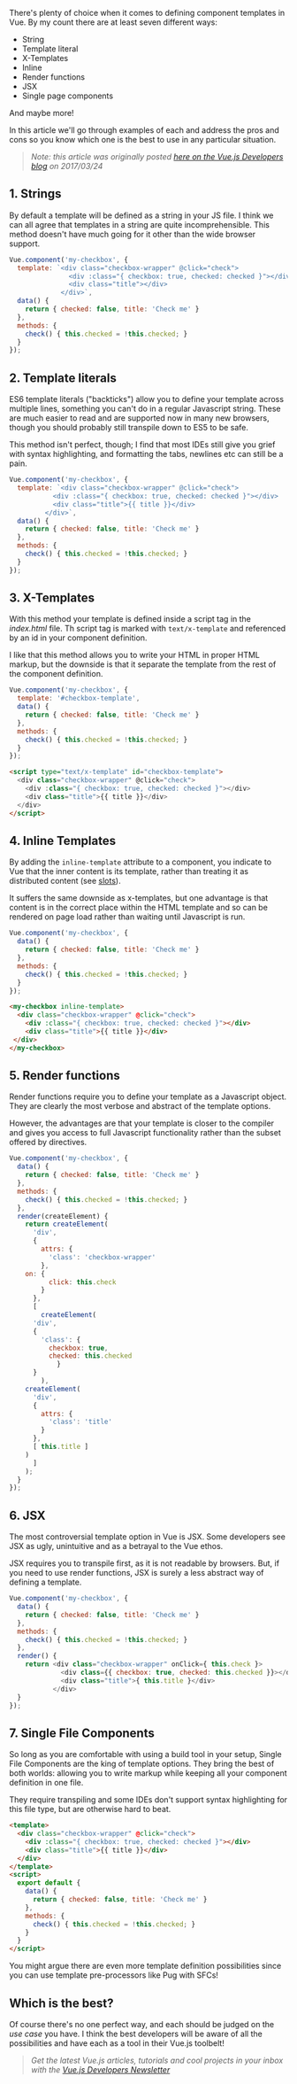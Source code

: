 There's plenty of choice when it comes to defining component templates in Vue. By my count there are at least seven different ways:

- String
- Template literal
- X-Templates
- Inline
- Render functions
- JSX
- Single page components

And maybe more!

In this article we'll go through examples of each and address the pros and cons so you know which one is the best to use in any particular situation.

> *Note: this article was originally posted [here on the Vue.js Developers blog](http://vuejsdevelopers.com/2017/03/24/vue-js-component-templates/?jsdojo_id=cjn_cot) on 2017/03/24*

## 1. Strings

By default a template will be defined as a string in your JS file. I think we can all agree that templates in a string are quite incomprehensible. This method doesn't have much going for it other than the wide browser support.

```js
Vue.component('my-checkbox', {
  template: `<div class="checkbox-wrapper" @click="check">
               <div :class="{ checkbox: true, checked: checked }"></div>
               <div class="title"></div>
             </div>`,
  data() {
    return { checked: false, title: 'Check me' }
  },
  methods: {
    check() { this.checked = !this.checked; }
  }
});
```

## 2. Template literals

ES6 template literals ("backticks") allow you to define your template across multiple lines, something you can't do in a regular Javascript string. These are much easier to read and are supported now in many new browsers, though you should probably still transpile down to ES5 to be safe.

This method isn't perfect, though; I find that most IDEs still give you grief with syntax highlighting, and formatting the tabs, newlines etc can still be a pain.

```js
Vue.component('my-checkbox', {
  template: `<div class="checkbox-wrapper" @click="check">
	       <div :class="{ checkbox: true, checked: checked }"></div>
	       <div class="title">{{ title }}</div>
	     </div>`,
  data() {
    return { checked: false, title: 'Check me' }
  },
  methods: {
    check() { this.checked = !this.checked; }
  }
});
```

## 3. X-Templates

With this method your template is defined inside a script tag in the *index.html* file. Th script tag is marked with `text/x-template` and referenced by an id in your component definition.

I like that this method allows you to write your HTML in proper HTML markup, but the downside is that it separate the template from the rest of the component definition. 

```js
Vue.component('my-checkbox', {
  template: '#checkbox-template',
  data() {
    return { checked: false, title: 'Check me' }
  },
  methods: {
    check() { this.checked = !this.checked; }
  }
});
```

```html
<script type="text/x-template" id="checkbox-template">
  <div class="checkbox-wrapper" @click="check">
    <div :class="{ checkbox: true, checked: checked }"></div>
    <div class="title">{{ title }}</div>
  </div>
</script>
```

## 4. Inline Templates

By adding the `inline-template` attribute to a component, you indicate to Vue that the inner content is its template, rather than treating it as distributed content (see [slots](https://vuejs.org/v2/guide/components.html#Content-Distribution-with-Slots)).

It suffers the same downside as x-templates, but one advantage is that content is in the correct place within the HTML template and so can be rendered on page load rather than waiting until Javascript is run.

```js
Vue.component('my-checkbox', {
  data() {
    return { checked: false, title: 'Check me' }
  },
  methods: {
    check() { this.checked = !this.checked; }
  }
});
```

```html
<my-checkbox inline-template>
  <div class="checkbox-wrapper" @click="check">
    <div :class="{ checkbox: true, checked: checked }"></div>
    <div class="title">{{ title }}</div>
 </div>
</my-checkbox>
```

## 5. Render functions

Render functions require you to define your template as a Javascript object. They are clearly the most verbose and abstract of the template options.

However, the advantages are that your template is closer to the compiler and gives you access to full Javascript functionality rather than the subset offered by directives.

```js
Vue.component('my-checkbox', {
  data() {
    return { checked: false, title: 'Check me' }
  },
  methods: {
    check() { this.checked = !this.checked; }
  },
  render(createElement) {
    return createElement(
      'div',
      {
        attrs: {
          'class': 'checkbox-wrapper'
        },  
	on: {
          click: this.check
        }
      },
      [
        createElement(
	  'div',
	  {
	    'class': {
	      checkbox: true,
	      checked: this.checked
            }
	  }
        ),
	createElement(
	  'div',
	  {
	    attrs: {
	      'class': 'title'
	    }
	  },
	  [ this.title ]
	)
      ]
    );
  }
});
```

## 6. JSX

The most controversial template option in Vue is JSX. Some developers see JSX as ugly, unintuitive and as a betrayal to the Vue ethos. 

JSX requires you to transpile first, as it is not readable by browsers. But, if you need to use render functions, JSX is surely a less abstract way of defining a template.

```js
Vue.component('my-checkbox', {
  data() {
    return { checked: false, title: 'Check me' }
  },
  methods: {
    check() { this.checked = !this.checked; }
  },
  render() {
    return <div class="checkbox-wrapper" onClick={ this.check }>
             <div class={{ checkbox: true, checked: this.checked }}></div>
             <div class="title">{ this.title }</div>
           </div>
  }
});
```

## 7. Single File Components

So long as you are comfortable with using a build tool in your setup, Single File Components are the king of template options. They bring the best of both worlds: allowing you to write markup while keeping all your component definition in one file.

They require transpiling and some IDEs don't support syntax highlighting for this file type, but are otherwise hard to beat.

```html
<template>
  <div class="checkbox-wrapper" @click="check">
    <div :class="{ checkbox: true, checked: checked }"></div>
    <div class="title">{{ title }}</div>
  </div>
</template>
<script>
  export default {
    data() {
      return { checked: false, title: 'Check me' }
    },
    methods: {
      check() { this.checked = !this.checked; }
    }
  }
</script>
```

You might argue there are even more template definition possibilities since you can use template pre-processors like Pug with SFCs!

## Which is the best?

Of course there's no one perfect way, and each should be judged on the *use case* you have. I think the best developers will be aware of all the possibilities and have each as a tool in their Vue.js toolbelt!

> *Get the latest Vue.js articles, tutorials and cool projects in your inbox with the [Vue.js Developers Newsletter](http://vuejsdevelopers.com/newsletter/?jsdojo_id=cjn_cot)*
